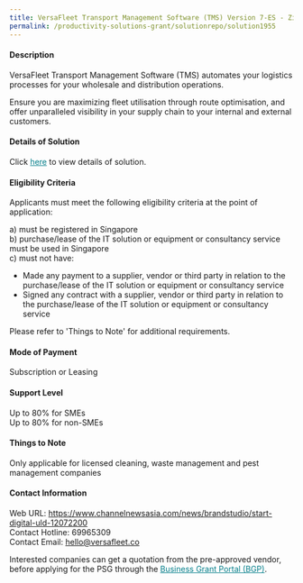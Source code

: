 ```yaml
---
title: VersaFleet Transport Management Software (TMS) Version 7-ES - Zirconium
permalink: /productivity-solutions-grant/solutionrepo/solution1955
---
```


#### Description

VersaFleet Transport Management Software (TMS) automates your logistics processes for your wholesale and distribution operations. 

Ensure you are maximizing fleet utilisation through route optimisation, and offer unparalleled visibility in your supply chain to your internal and external customers.

#### Details of Solution

Click <a href='https://govassist.gobusiness.gov.sg/images/psg/VersaFleet_20200530_Desensitised_Annex_3_Part_5.pdf' style='color:#037e8a'>here</a> to view details of solution.

#### Eligibility Criteria

Applicants must meet the following eligibility criteria at the point of application:

a) must be registered in Singapore <br>
b) purchase/lease of the IT solution or equipment or consultancy service must be used in Singapore <br>
c) must not have:
- Made any payment to a supplier, vendor or third party in relation to the purchase/lease of the IT solution or equipment or consultancy service
- Signed any contract with a supplier, vendor or third party in relation to the purchase/lease of the IT solution or equipment or consultancy service

Please refer to 'Things to Note' for additional requirements.

#### Mode of Payment
Subscription or Leasing

#### Support Level
Up to 80% for SMEs <br>
Up to 80% for non-SMEs

#### Things to Note
Only applicable for licensed cleaning, waste management and pest management companies

#### Contact Information
Web URL: https://www.channelnewsasia.com/news/brandstudio/start-digital-uld-12072200 <br>Contact Hotline: 69965309 <br>Contact Email: hello@versafleet.co <br>

Interested companies can get a quotation from the pre-approved vendor, before applying for the PSG through the <a target='_blank' style='color:#037e8a' href='https://www.businessgrants.gov.sg/'>Business Grant Portal (BGP)</a>.
